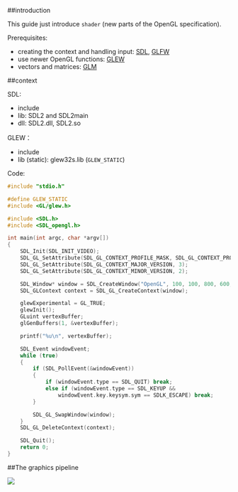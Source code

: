 ##introduction

This guide just introduce `shader` (new parts of the OpenGL specification).

Prerequisites:

- creating the context and handling input: [SDL](https://www.libsdl.org/), [GLFW](https://github.com/glfw/glfw)
- use newer OpenGL functions: [GLEW](https://github.com/nigels-com/glew)
- vectors and matrices: [GLM](https://github.com/g-truc/glm)

##context

SDL:

- include
- lib: SDL2 and SDL2main
- dll: SDL2.dll, SDL2.so

GLEW：

- include
- lib (static): glew32s.lib (`GLEW_STATIC`)

Code:

```cpp
#include "stdio.h"

#define GLEW_STATIC
#include <GL/glew.h>

#include <SDL.h>
#include <SDL_opengl.h>

int main(int argc, char *argv[])
{
	SDL_Init(SDL_INIT_VIDEO);
	SDL_GL_SetAttribute(SDL_GL_CONTEXT_PROFILE_MASK, SDL_GL_CONTEXT_PROFILE_CORE);
	SDL_GL_SetAttribute(SDL_GL_CONTEXT_MAJOR_VERSION, 3);
	SDL_GL_SetAttribute(SDL_GL_CONTEXT_MINOR_VERSION, 2);

	SDL_Window* window = SDL_CreateWindow("OpenGL", 100, 100, 800, 600, SDL_WINDOW_OPENGL);
	SDL_GLContext context = SDL_GL_CreateContext(window);

	glewExperimental = GL_TRUE;
	glewInit();
	GLuint vertexBuffer;
	glGenBuffers(1, &vertexBuffer);

	printf("%u\n", vertexBuffer);

	SDL_Event windowEvent;
	while (true)
	{
		if (SDL_PollEvent(&windowEvent))
		{
			if (windowEvent.type == SDL_QUIT) break;
			else if (windowEvent.type == SDL_KEYUP &&
				windowEvent.key.keysym.sym == SDLK_ESCAPE) break;
		}

		SDL_GL_SwapWindow(window);
	}
	SDL_GL_DeleteContext(context);

	SDL_Quit();
	return 0;
}
```

##The graphics pipeline

![](https://open.gl/media/img/c2_pipeline.png)
